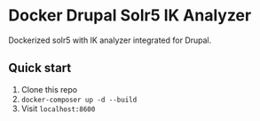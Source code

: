 # Docker Drupal Solr5 IK Analyzer

Dockerized solr5 with IK analyzer integrated for Drupal.

## Quick start

1. Clone this repo
2. `docker-composer up -d --build`
3. Visit `localhost:8600`

